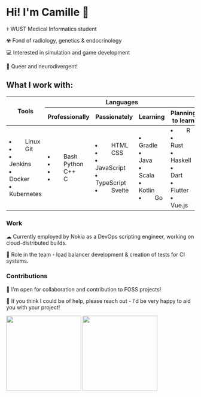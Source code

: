 # Hi! I'm Camille 🦊

⚕ WUST Medical Informatics student

☢ Fond of radiology, genetics & endocrinology

💻 Interested in simulation and game development

🌈 Queer and neurodivergent!

## What I work with:

<table>
  <thead>
    <tr>
      <th rowspan=2>Tools</th>
      <th colspan=4>Languages</th>
    </tr>
    <tr>
      <th>Professionally</th>
      <th>Passionately</th>
      <th>Learning</th>
      <th>Planning to learn</th>
    <tr>
  </thead>
  <tbody>
      <td>
        <li><img src="https://cdn.jsdelivr.net/gh/devicons/devicon/icons/linux/linux-original.svg" style="width: 1em;" /> Linux</li>
        <li><img src="https://cdn.jsdelivr.net/gh/devicons/devicon/icons/git/git-original.svg" style="width: 1em;" /> Git</li>
        <li><img src="https://cdn.jsdelivr.net/gh/devicons/devicon/icons/jenkins/jenkins-original.svg" style="width: 1em;" /> Jenkins</li>
        <li><img src="https://cdn.jsdelivr.net/gh/devicons/devicon/icons/docker/docker-original.svg" style="width: 1em;" /> Docker</li>
        <li><img src="https://cdn.jsdelivr.net/gh/devicons/devicon/icons/kubernetes/kubernetes-plain.svg" style="width: 1em;" /> Kubernetes</li>
      </td>
      <td>
        <li><img src="https://cdn.jsdelivr.net/gh/devicons/devicon/icons/bash/bash-original.svg" style="width: 1em;" /> Bash</li>
        <li><img src="https://cdn.jsdelivr.net/gh/devicons/devicon/icons/python/python-original.svg" style="width: 1em;" /> Python</li>
        <li><img src="https://cdn.jsdelivr.net/gh/devicons/devicon/icons/cplusplus/cplusplus-original.svg" style="width: 1em;" /> C++</li>
        <li><img src="https://cdn.jsdelivr.net/gh/devicons/devicon/icons/c/c-original.svg" style="width: 1em;" /> C</li>
      </td>
      <td>
        <li><img src="https://cdn.jsdelivr.net/gh/devicons/devicon/icons/html5/html5-original.svg" style="width: 1em;" /> HTML</li>
        <li><img src="https://cdn.jsdelivr.net/gh/devicons/devicon/icons/css3/css3-original.svg" style="width: 1em;" /> CSS</li>
        <li><img src="https://cdn.jsdelivr.net/gh/devicons/devicon/icons/javascript/javascript-original.svg" style="width: 1em;" /> JavaScript</li>
        <li><img src="https://cdn.jsdelivr.net/gh/devicons/devicon/icons/typescript/typescript-original.svg" style="width: 1em;" /> TypeScript</li>
        <li><img src="https://cdn.jsdelivr.net/gh/devicons/devicon/icons/svelte/svelte-original.svg" style="width: 1em;" /> Svelte</li>
      </td>
      <td>
        <li><img src="https://cdn.jsdelivr.net/gh/devicons/devicon/icons/gradle/gradle-plain.svg" style="width: 1em;" /> Gradle</li>
        <li><img src="https://cdn.jsdelivr.net/gh/devicons/devicon/icons/java/java-plain.svg" style="width: 1em;" /> Java</li>
        <li><img src="https://cdn.jsdelivr.net/gh/devicons/devicon/icons/scala/scala-original.svg" style="width: 1em;" /> Scala</li>
        <li><img src="https://cdn.jsdelivr.net/gh/devicons/devicon/icons/kotlin/kotlin-original.svg" style="width: 1em;" /> Kotlin</li>
        <li><img src="https://cdn.jsdelivr.net/gh/devicons/devicon/icons/go/go-original.svg" style="width: 1em;" /> Go</li>
      </td>
      <td>
        <li><img src="https://cdn.jsdelivr.net/gh/devicons/devicon/icons/r/r-original.svg" style="width: 1em;" /> R</li>
        <li><img src="https://cdn.jsdelivr.net/gh/devicons/devicon/icons/rust/rust-plain.svg" style="width: 1em;" /> Rust</li>
        <li><img src="https://cdn.jsdelivr.net/gh/devicons/devicon/icons/haskell/haskell-original.svg" style="width: 1em;" /> Haskell</li>
        <li><img src="https://cdn.jsdelivr.net/gh/devicons/devicon/icons/dart/dart-original.svg" style="width: 1em;" /> Dart</li>
        <li><img src="https://cdn.jsdelivr.net/gh/devicons/devicon/icons/flutter/flutter-original.svg" style="width: 1em;" /> Flutter</li>
        <li><img src="https://cdn.jsdelivr.net/gh/devicons/devicon/icons/vuejs/vuejs-original.svg" style="width: 1em;" /> Vue.js</li>
      </td>
    </tr>
  </tbody>
</table>

### Work
☁ Currently employed by Nokia as a DevOps scripting engineer, working on cloud-distributed builds.

🧪 Role in the team - load balancer development & creation of tests for CI systems.

### Contributions
🌱 I'm open for collaboration and contribution to FOSS projects!

💖 If you think I could be of help, please reach out - I'd be very happy to aid you with your project!

<a><img height=200 src="https://github-readme-stats.vercel.app/api?username=xhoneybear&show_icons=true&count_private=true&rank_icon=github&custom_title=My%20Github%20Stats&theme=transparent&hide_border=true" /></a>
<a><img height=200 src="https://github-readme-stats.vercel.app/api/top-langs/?username=xhoneybear&layout=compact&langs_count=8&custom_title=Language%20Chart&theme=transparent&hide_border=true" /></a>

<!--
**xhoneybear/xhoneybear** is a ✨ _special_ ✨ repository because its `README.md` (this file) appears on your GitHub profile.

Here are some ideas to get you started:

<li>🔭 I’m currently working on ...
<li>🌱 I’m currently learning ...
<li>👯 I’m looking to collaborate on ...
<li>🤔 I’m looking for help with ...
<li>💬 Ask me about ...
<li>📫 How to reach me: ...
<li>😄 Pronouns: ...
<li>⚡ Fun fact: ...
-->
